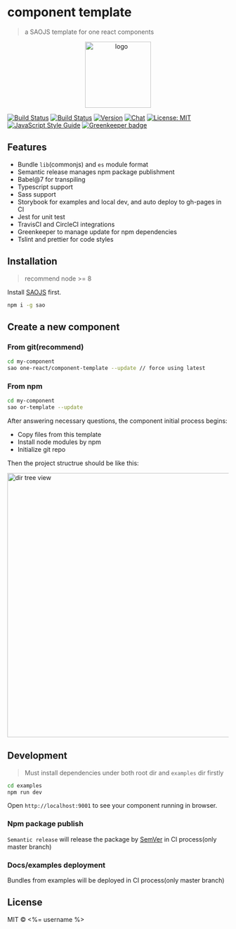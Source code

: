 # component template

> a SAOJS template for one react components

<p align="center"><img width="150" src="https://cdn.jsdelivr.net/gh/one-react/assets/logo%402x.png" alt="logo"></p>

[![Build Status](https://img.shields.io/travis/one-react/component-template.svg)](https://travis-ci.org/one-react/component-template)
[![Build Status](https://img.shields.io/circleci/project/github/one-react/component-template.svg)](https://circleci.com/gh/one-react/component-template)
[![Version](https://img.shields.io/npm/v/or-template.svg)](https://www.npmjs.com/package/or-template)
[![Chat](https://img.shields.io/gitter/room/one-react-org/Lobby.svg)](https://gitter.im/one-react-org/Lobby)
[![License: MIT](https://img.shields.io/badge/License-MIT-brightgreen.svg)](https://opensource.org/licenses/MIT)
[![JavaScript Style Guide](https://img.shields.io/badge/code_style-standard-brightgreen.svg)](https://standardjs.com) [![Greenkeeper badge](https://badges.greenkeeper.io/one-react/component-template.svg)](https://greenkeeper.io/)

## Features
* Bundle `lib`(commonjs) and `es` module format
* Semantic release manages npm package publishment
* Babel@7 for transpiling
* Typescript support
* Sass support
* Storybook for examples and local dev, and auto deploy to gh-pages in CI
* Jest for unit test
* TravisCI and CircleCI integrations
* Greenkeeper to manage update for npm dependencies
* Tslint and prettier for code styles

## Installation
> recommend node >= 8

Install [SAOJS](https://github.com/egoist/sao) first.

```bash
npm i -g sao
```

## Create a new component

### From git(recommend)

```bash
cd my-component
sao one-react/component-template --update // force using latest
```

### From npm

```bash
cd my-component
sao or-template --update
```

After answering necessary questions, the component initial process begins:
* Copy files from this template
* Install node modules by npm
* Initialize git repo

Then the project structrue should be like this:

<p><img width="600" src="https://cdn.jsdelivr.net/gh/one-react/component-template@dev/assets/dir-tree-view.png" alt="dir tree view"></p>

## Development
> Must install dependencies under both root dir and `examples` dir firstly

```bash
cd examples
npm run dev
```

Open `http://localhost:9001` to see your component running in browser.

### Npm package publish
`Semantic release` will release the package by [SemVer](https://semver.org) in CI process(only master branch)

### Docs/examples deployment
Bundles from examples will be deployed in CI process(only master branch)

## License

MIT &copy; <%= username %>